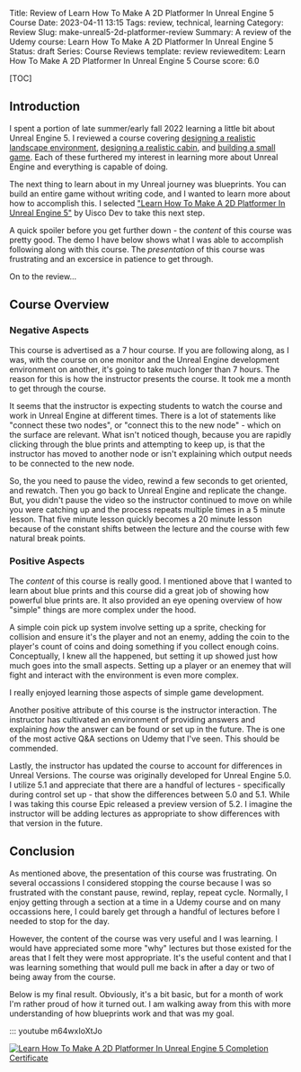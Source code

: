 Title: Review of Learn How To Make A 2D Platformer In Unreal Engine 5 Course
Date: 2023-04-11 13:15
Tags: review, technical, learning
Category: Review
Slug: make-unreal5-2d-platformer-review
Summary: A review of the Udemy course: Learn How To Make A 2D Platformer In Unreal Engine 5
Status: draft
Series: Course Reviews
template: review
revieweditem: Learn How To Make A 2D Platformer In Unreal Engine 5 Course
score: 6.0

[TOC]

## Introduction

I spent a portion of late summer/early fall 2022 learning a little bit about Unreal Engine 5. I reviewed a course 
covering [designing a realistic landscape environment][2], [designing a realistic cabin][3], and [building a small game][1]. 
Each of these furthered my interest in learning more about Unreal Engine and everything is capable of doing. 

The next thing to learn about in my Unreal journey was blueprints. You can build an entire game without writing code, and
I wanted to learn more about how to accomplish this. I selected ["Learn How To Make A 2D Platformer In Unreal Engine 5"][4] by
Uisco Dev to take this next step.

A quick spoiler before you get further down - the _content_ of this course was pretty good. The demo I have below shows 
what I was able to accomplish following along with this course. The _presentation_ of this course was frustrating and 
an excersice in patience to get through. 

On to the review...

## Course Overview

### Negative Aspects

This course is advertised as a 7 hour course. If you are following along, as I was, with the course on one monitor and the Unreal 
Engine development environment on another, it's going to take much longer than 7 hours. The reason for this is how the instructor
presents the course. It took me a month to get through the course.

It seems that the instructor is expecting students to watch the course and work in Unreal Engine at different times. There is a lot
of statements like "connect these two nodes", or "connect this to the new node" - which on the surface are relevant. What isn't 
noticed though, because you are rapidly clicking through the blue prints and attempting to keep up, is that the instructor has 
moved to another node or isn't explaining which output needs to be connected to the new node. 

So, the you need to pause the video, rewind a few seconds to get oriented, and rewatch. Then you go back to Unreal Engine and 
replicate the change. But, you didn't pause the video so the instructor continued to move on while you were catching up and 
the process repeats multiple times in a 5 minute lesson. That five minute lesson quickly becomes a 20 minute lesson because of the 
constant shifts between the lecture and the course with few natural break points.

### Positive Aspects

The _content_ of this course is really good. I mentioned above that I wanted to learn about blue prints and this course did a great job of showing how powerful blue prints are. It also provided an eye opening overview of how "simple" things are more complex under the hood. 

A simple coin pick up system involve setting up a sprite, checking for collision and ensure it's the player and not an enemy, adding
the coin to the player's count of coins and doing something if you collect enough coins. Conceptually, I knew all the happened, but 
setting it up showed just how much goes into the small aspects. Setting up a player or an enemey that will fight and interact with 
the environment is even more complex.

I really enjoyed learning those aspects of simple game development.

Another positive attribute of this course is the instructor interaction. The instructor has cultivated an environment of providing
answers and explaining _how_ the answer can be found or set up in the future. The is one of the most active Q&A sections on Udemy
that I've seen. This should be commended. 

Lastly, the instructor has updated the course to account for differences in Unreal Versions. The course was originally developed
for Unreal Engine 5.0. I utilize 5.1 and appreciate that there are a handful of lectures - specifically during control set up - 
that show the differences between 5.0 and 5.1. While I was taking this course Epic released a preview version of 5.2. I imagine the
instructor will be adding lectures as appropriate to show differences with that version in the future.

## Conclusion

As mentioned above, the presentation of this course was frustrating. On several occassions I considered stopping the course because
I was so frustrated with the constant pause, rewind, replay, repeat cycle. Normally, I enjoy getting through a section at a time in
a Udemy course and on many occassions here, I could barely get through a handful of lectures before I needed to stop for the day.

However, the content of the course was very useful and I was learning. I would have appreciated some more "why" lectures but
those existed for the areas that I felt they were most appropriate. It's the useful content and that I was learning something that
would pull me back in after a day or two of being away from the course.

Below is my final result. Obviously, it's a bit basic, but for a month of work I'm rather proud of how it turned out. I am 
walking away from this with more understanding of how blueprints work and that was my goal.

::: youtube m64wxIoXtJo

[![Learn How To Make A 2D Platformer In Unreal Engine 5 Completion Certificate][certificate]][courselink]



 [1]: {filename}2022_10_03_UE5_complete_beginners_guide.md
 [2]: {filename}2022_09_20_UE5_realistic_environment_design_beginners.md
 [3]: {filename}2022_10_18_beginners_building_environment.md
 [4]: https://www.udemy.com/course/learn-how-to-make-a-2d-platformer-in-unreal-engine/
 [certificate]: {attach}images/udemy-2d-platformer-completion.jpg
 [courselink]: https://www.udemy.com/certificate/UC-119fc59e-c3a0-48d2-bf43-c1377c054009/
